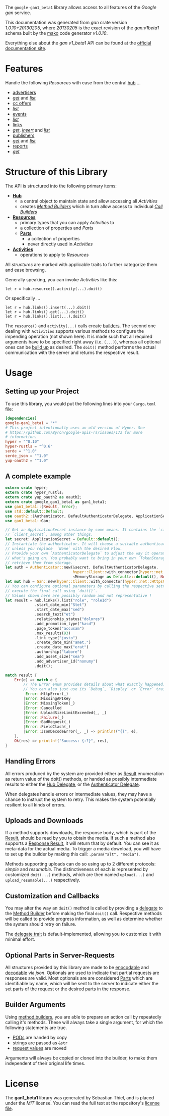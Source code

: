 <!---
DO NOT EDIT !
This file was generated automatically from 'src/mako/api/README.md.mako'
DO NOT EDIT !
-->
The `google-gan1_beta1` library allows access to all features of the *Google gan* service.

This documentation was generated from *gan* crate version *1.0.10+20130205*, where *20130205* is the exact revision of the *gan:v1beta1* schema built by the [mako](http://www.makotemplates.org/) code generator *v1.0.10*.

Everything else about the *gan* *v1_beta1* API can be found at the
[official documentation site](https://developers.google.com/affiliate-network/).
# Features

Handle the following *Resources* with ease from the central [hub](https://docs.rs/google-gan1_beta1/1.0.10+20130205/google_gan1_beta1/struct.Gan.html) ... 

* [advertisers](https://docs.rs/google-gan1_beta1/1.0.10+20130205/google_gan1_beta1/struct.Advertiser.html)
 * [*get*](https://docs.rs/google-gan1_beta1/1.0.10+20130205/google_gan1_beta1/struct.AdvertiserGetCall.html) and [*list*](https://docs.rs/google-gan1_beta1/1.0.10+20130205/google_gan1_beta1/struct.AdvertiserListCall.html)
* [cc offers](https://docs.rs/google-gan1_beta1/1.0.10+20130205/google_gan1_beta1/struct.CcOffer.html)
 * [*list*](https://docs.rs/google-gan1_beta1/1.0.10+20130205/google_gan1_beta1/struct.CcOfferListCall.html)
* [events](https://docs.rs/google-gan1_beta1/1.0.10+20130205/google_gan1_beta1/struct.Event.html)
 * [*list*](https://docs.rs/google-gan1_beta1/1.0.10+20130205/google_gan1_beta1/struct.EventListCall.html)
* [links](https://docs.rs/google-gan1_beta1/1.0.10+20130205/google_gan1_beta1/struct.Link.html)
 * [*get*](https://docs.rs/google-gan1_beta1/1.0.10+20130205/google_gan1_beta1/struct.LinkGetCall.html), [*insert*](https://docs.rs/google-gan1_beta1/1.0.10+20130205/google_gan1_beta1/struct.LinkInsertCall.html) and [*list*](https://docs.rs/google-gan1_beta1/1.0.10+20130205/google_gan1_beta1/struct.LinkListCall.html)
* [publishers](https://docs.rs/google-gan1_beta1/1.0.10+20130205/google_gan1_beta1/struct.Publisher.html)
 * [*get*](https://docs.rs/google-gan1_beta1/1.0.10+20130205/google_gan1_beta1/struct.PublisherGetCall.html) and [*list*](https://docs.rs/google-gan1_beta1/1.0.10+20130205/google_gan1_beta1/struct.PublisherListCall.html)
* [reports](https://docs.rs/google-gan1_beta1/1.0.10+20130205/google_gan1_beta1/struct.Report.html)
 * [*get*](https://docs.rs/google-gan1_beta1/1.0.10+20130205/google_gan1_beta1/struct.ReportGetCall.html)




# Structure of this Library

The API is structured into the following primary items:

* **[Hub](https://docs.rs/google-gan1_beta1/1.0.10+20130205/google_gan1_beta1/struct.Gan.html)**
    * a central object to maintain state and allow accessing all *Activities*
    * creates [*Method Builders*](https://docs.rs/google-gan1_beta1/1.0.10+20130205/google_gan1_beta1/trait.MethodsBuilder.html) which in turn
      allow access to individual [*Call Builders*](https://docs.rs/google-gan1_beta1/1.0.10+20130205/google_gan1_beta1/trait.CallBuilder.html)
* **[Resources](https://docs.rs/google-gan1_beta1/1.0.10+20130205/google_gan1_beta1/trait.Resource.html)**
    * primary types that you can apply *Activities* to
    * a collection of properties and *Parts*
    * **[Parts](https://docs.rs/google-gan1_beta1/1.0.10+20130205/google_gan1_beta1/trait.Part.html)**
        * a collection of properties
        * never directly used in *Activities*
* **[Activities](https://docs.rs/google-gan1_beta1/1.0.10+20130205/google_gan1_beta1/trait.CallBuilder.html)**
    * operations to apply to *Resources*

All *structures* are marked with applicable traits to further categorize them and ease browsing.

Generally speaking, you can invoke *Activities* like this:

```Rust,ignore
let r = hub.resource().activity(...).doit()
```

Or specifically ...

```ignore
let r = hub.links().insert(...).doit()
let r = hub.links().get(...).doit()
let r = hub.links().list(...).doit()
```

The `resource()` and `activity(...)` calls create [builders][builder-pattern]. The second one dealing with `Activities` 
supports various methods to configure the impending operation (not shown here). It is made such that all required arguments have to be 
specified right away (i.e. `(...)`), whereas all optional ones can be [build up][builder-pattern] as desired.
The `doit()` method performs the actual communication with the server and returns the respective result.

# Usage

## Setting up your Project

To use this library, you would put the following lines into your `Cargo.toml` file:

```toml
[dependencies]
google-gan1_beta1 = "*"
# This project intentionally uses an old version of Hyper. See
# https://github.com/Byron/google-apis-rs/issues/173 for more
# information.
hyper = "^0.10"
hyper-rustls = "^0.6"
serde = "^1.0"
serde_json = "^1.0"
yup-oauth2 = "^1.0"
```

## A complete example

```Rust
extern crate hyper;
extern crate hyper_rustls;
extern crate yup_oauth2 as oauth2;
extern crate google_gan1_beta1 as gan1_beta1;
use gan1_beta1::{Result, Error};
use std::default::Default;
use oauth2::{Authenticator, DefaultAuthenticatorDelegate, ApplicationSecret, MemoryStorage};
use gan1_beta1::Gan;

// Get an ApplicationSecret instance by some means. It contains the `client_id` and 
// `client_secret`, among other things.
let secret: ApplicationSecret = Default::default();
// Instantiate the authenticator. It will choose a suitable authentication flow for you, 
// unless you replace  `None` with the desired Flow.
// Provide your own `AuthenticatorDelegate` to adjust the way it operates and get feedback about 
// what's going on. You probably want to bring in your own `TokenStorage` to persist tokens and
// retrieve them from storage.
let auth = Authenticator::new(&secret, DefaultAuthenticatorDelegate,
                              hyper::Client::with_connector(hyper::net::HttpsConnector::new(hyper_rustls::TlsClient::new())),
                              <MemoryStorage as Default>::default(), None);
let mut hub = Gan::new(hyper::Client::with_connector(hyper::net::HttpsConnector::new(hyper_rustls::TlsClient::new())), auth);
// You can configure optional parameters by calling the respective setters at will, and
// execute the final call using `doit()`.
// Values shown here are possibly random and not representative !
let result = hub.links().list("role", "roleId")
             .start_date_min("Stet")
             .start_date_max("sed")
             .search_text("et")
             .relationship_status("dolores")
             .add_promotion_type("kasd")
             .page_token("accusam")
             .max_results(93)
             .link_type("justo")
             .create_date_min("amet.")
             .create_date_max("erat")
             .authorship("labore")
             .add_asset_size("sea")
             .add_advertiser_id("nonumy")
             .doit();

match result {
    Err(e) => match e {
        // The Error enum provides details about what exactly happened.
        // You can also just use its `Debug`, `Display` or `Error` traits
         Error::HttpError(_)
        |Error::MissingAPIKey
        |Error::MissingToken(_)
        |Error::Cancelled
        |Error::UploadSizeLimitExceeded(_, _)
        |Error::Failure(_)
        |Error::BadRequest(_)
        |Error::FieldClash(_)
        |Error::JsonDecodeError(_, _) => println!("{}", e),
    },
    Ok(res) => println!("Success: {:?}", res),
}

```
## Handling Errors

All errors produced by the system are provided either as [Result](https://docs.rs/google-gan1_beta1/1.0.10+20130205/google_gan1_beta1/enum.Result.html) enumeration as return value of 
the doit() methods, or handed as possibly intermediate results to either the 
[Hub Delegate](https://docs.rs/google-gan1_beta1/1.0.10+20130205/google_gan1_beta1/trait.Delegate.html), or the [Authenticator Delegate](https://docs.rs/yup-oauth2/*/yup_oauth2/trait.AuthenticatorDelegate.html).

When delegates handle errors or intermediate values, they may have a chance to instruct the system to retry. This 
makes the system potentially resilient to all kinds of errors.

## Uploads and Downloads
If a method supports downloads, the response body, which is part of the [Result](https://docs.rs/google-gan1_beta1/1.0.10+20130205/google_gan1_beta1/enum.Result.html), should be
read by you to obtain the media.
If such a method also supports a [Response Result](https://docs.rs/google-gan1_beta1/1.0.10+20130205/google_gan1_beta1/trait.ResponseResult.html), it will return that by default.
You can see it as meta-data for the actual media. To trigger a media download, you will have to set up the builder by making
this call: `.param("alt", "media")`.

Methods supporting uploads can do so using up to 2 different protocols: 
*simple* and *resumable*. The distinctiveness of each is represented by customized 
`doit(...)` methods, which are then named `upload(...)` and `upload_resumable(...)` respectively.

## Customization and Callbacks

You may alter the way an `doit()` method is called by providing a [delegate](https://docs.rs/google-gan1_beta1/1.0.10+20130205/google_gan1_beta1/trait.Delegate.html) to the 
[Method Builder](https://docs.rs/google-gan1_beta1/1.0.10+20130205/google_gan1_beta1/trait.CallBuilder.html) before making the final `doit()` call. 
Respective methods will be called to provide progress information, as well as determine whether the system should 
retry on failure.

The [delegate trait](https://docs.rs/google-gan1_beta1/1.0.10+20130205/google_gan1_beta1/trait.Delegate.html) is default-implemented, allowing you to customize it with minimal effort.

## Optional Parts in Server-Requests

All structures provided by this library are made to be [enocodable](https://docs.rs/google-gan1_beta1/1.0.10+20130205/google_gan1_beta1/trait.RequestValue.html) and 
[decodable](https://docs.rs/google-gan1_beta1/1.0.10+20130205/google_gan1_beta1/trait.ResponseResult.html) via *json*. Optionals are used to indicate that partial requests are responses 
are valid.
Most optionals are are considered [Parts](https://docs.rs/google-gan1_beta1/1.0.10+20130205/google_gan1_beta1/trait.Part.html) which are identifiable by name, which will be sent to 
the server to indicate either the set parts of the request or the desired parts in the response.

## Builder Arguments

Using [method builders](https://docs.rs/google-gan1_beta1/1.0.10+20130205/google_gan1_beta1/trait.CallBuilder.html), you are able to prepare an action call by repeatedly calling it's methods.
These will always take a single argument, for which the following statements are true.

* [PODs][wiki-pod] are handed by copy
* strings are passed as `&str`
* [request values](https://docs.rs/google-gan1_beta1/1.0.10+20130205/google_gan1_beta1/trait.RequestValue.html) are moved

Arguments will always be copied or cloned into the builder, to make them independent of their original life times.

[wiki-pod]: http://en.wikipedia.org/wiki/Plain_old_data_structure
[builder-pattern]: http://en.wikipedia.org/wiki/Builder_pattern
[google-go-api]: https://github.com/google/google-api-go-client

# License
The **gan1_beta1** library was generated by Sebastian Thiel, and is placed 
under the *MIT* license.
You can read the full text at the repository's [license file][repo-license].

[repo-license]: https://github.com/Byron/google-apis-rsblob/master/LICENSE.md
